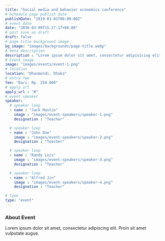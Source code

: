 ```yaml
---
title: "Social media and behavior economics conference"
# Schedule page publish date
publishDate: "2019-01-01T00:00:00Z"
# event date
date: "2030-03-09T15:27:17+06:00"
# post save as draft
draft: false
# page title background image
bg_image: "images/backgrounds/page-title.webp"
# meta description
description : "Lorem ipsum dolor sit amet, consectetur adipisicing elit, sed do eiusmod tempor incididunt ut labore. dolore magna aliqua. Ut enim ad minim veniam, quis nostrud."
# Event image
image: "images/events/event-1.png"
# location
location: "Dhanmondi, Dhaka"
# entry fee
fee: "Dari: Rp. 250.000"
# apply url
apply_url : "#"
# event speaker
speaker:
  # speaker loop
  - name : "Jack Mastio"
    image : "images/event-speakers/speaker-1.png"
    designation : "Teacher"

  # speaker loop
  - name : "John Doe"
    image : "images/event-speakers/speaker-2.png"
    designation : "Teacher"

  # speaker loop
  - name : "Randy Luis"
    image : "images/event-speakers/speaker-3.png"
    designation : "Teacher"

  # speaker loop
  - name : "Alfred Jin"
    image : "images/event-speakers/speaker-4.png"
    designation : "Teacher"

# type
type: "event"
---
```


### About Event

Lorem ipsum dolor sit amet, consectetur adipiscing elit. Proin sit amet vulputate augue.
